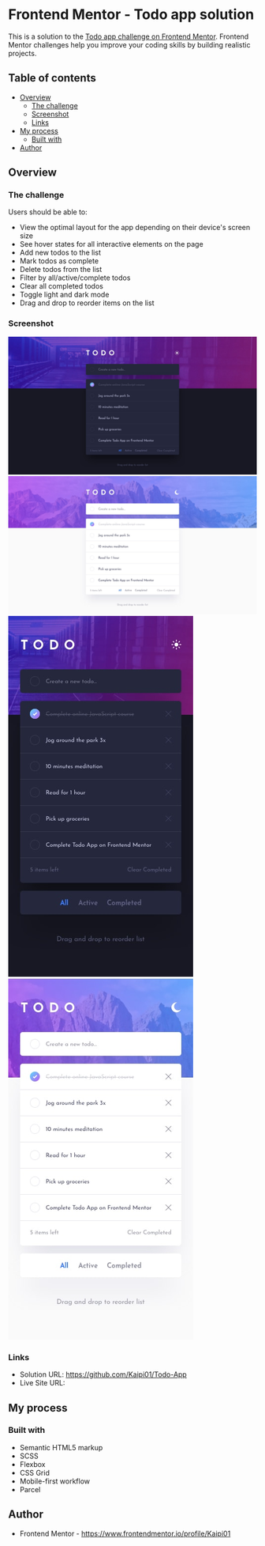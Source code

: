 # Frontend Mentor - Todo app solution

This is a solution to the [Todo app challenge on Frontend Mentor](https://www.frontendmentor.io/challenges/todo-app-Su1_KokOW). Frontend Mentor challenges help you improve your coding skills by building realistic projects. 

## Table of contents

- [Overview](#overview)
  - [The challenge](#the-challenge)
  - [Screenshot](#screenshot)
  - [Links](#links)
- [My process](#my-process)
  - [Built with](#built-with)
- [Author](#author)

## Overview

### The challenge

Users should be able to:

- View the optimal layout for the app depending on their device's screen size
- See hover states for all interactive elements on the page
- Add new todos to the list
- Mark todos as complete
- Delete todos from the list
- Filter by all/active/complete todos
- Clear all completed todos
- Toggle light and dark mode
- Drag and drop to reorder items on the list

### Screenshot

![](./design/desktop-design-dark.jpg)
![](./design/desktop-design-light.jpg)
![](./design/mobile-design-dark.jpg)
![](./design/mobile-design-light.jpg)


### Links

- Solution URL: https://github.com/Kaipi01/Todo-App
- Live Site URL: 

## My process

### Built with

- Semantic HTML5 markup
- SCSS
- Flexbox
- CSS Grid
- Mobile-first workflow
- Parcel

## Author

- Frontend Mentor - https://www.frontendmentor.io/profile/Kaipi01
